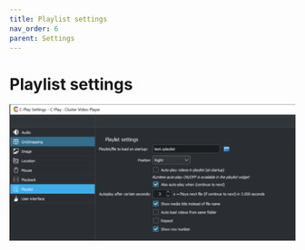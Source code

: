 ```yaml
---
title: Playlist settings
nav_order: 6
parent: Settings
---
```


# Playlist settings

![Playlist settings](../../assets/ui/settings/playlist.png) 